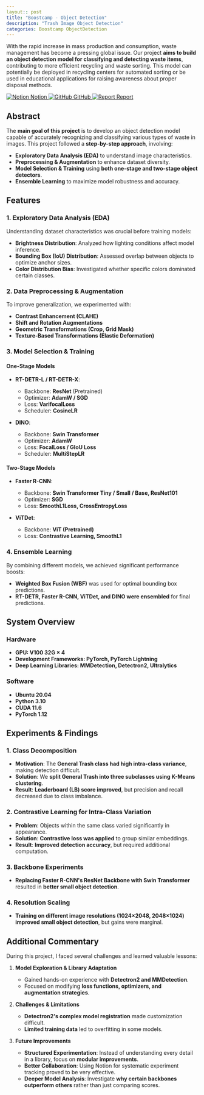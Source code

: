```yaml
---
layout:: post
title: "Boostcamp - Object Detection"
description: "Trash Image Object Detection"
categories: Boostcamp ObjectDetection
---
```


With the rapid increase in mass production and consumption, waste management has become a pressing global issue. Our project **aims to build an object detection model for classifying and detecting waste items**, contributing to more efficient recycling and waste sorting. This model can potentially be deployed in recycling centers for automated sorting or be used in educational applications for raising awareness about proper disposal methods.

<div class="btn-row">
  <a href="https://principled-nation-e2a.notion.site/Project-02-Object-Detection-110921078eca80e3acd1e064c39538eb?pvs=4" target="_blank" class="btn">
    <img src="https://upload.wikimedia.org/wikipedia/commons/e/e9/Notion-logo.svg" alt="Notion" class="btn-icon"> Notion
  </a>
  <a href="https://github.com/boostcampaitech7/level2-objectdetection-cv-01" target="_blank" class="btn">
    <img src="https://github.githubassets.com/images/modules/logos_page/GitHub-Mark.png" alt="GitHub" class="btn-icon"> GitHub
  </a>
  <a href="https://github.com/user-attachments/files/18843605/Object.Detection.pdf" target="_blank" class="btn">
    <img src="https://cdn-icons-png.flaticon.com/256/80/80942.png" alt="Report" class="btn-icon"> Report
  </a>
</div>

## Abstract
The **main goal of this project** is to develop an object detection model capable of accurately recognizing and classifying various types of waste in images. This project followed a **step-by-step approach**, involving:
- **Exploratory Data Analysis (EDA)** to understand image characteristics.
- **Preprocessing & Augmentation** to enhance dataset diversity.
- **Model Selection & Training** using **both one-stage and two-stage object detectors**.
- **Ensemble Learning** to maximize model robustness and accuracy.

## Features

### 1. Exploratory Data Analysis (EDA)
Understanding dataset characteristics was crucial before training models:
- **Brightness Distribution**: Analyzed how lighting conditions affect model inference.
- **Bounding Box (IoU) Distribution**: Assessed overlap between objects to optimize anchor sizes.
- **Color Distribution Bias**: Investigated whether specific colors dominated certain classes.

### 2. Data Preprocessing & Augmentation
To improve generalization, we experimented with:
- **Contrast Enhancement (CLAHE)**
- **Shift and Rotation Augmentations**
- **Geometric Transformations (Crop, Grid Mask)**
- **Texture-Based Transformations (Elastic Deformation)**

### 3. Model Selection & Training

#### **One-Stage Models**
- **RT-DETR-L / RT-DETR-X**:  
  - Backbone: **ResNet** (Pretrained)  
  - Optimizer: **AdamW / SGD**  
  - Loss: **VarifocalLoss**  
  - Scheduler: **CosineLR**

- **DINO**:  
  - Backbone: **Swin Transformer**  
  - Optimizer: **AdamW**  
  - Loss: **FocalLoss / GIoU Loss**  
  - Scheduler: **MultiStepLR**

#### **Two-Stage Models**
- **Faster R-CNN**:  
  - Backbone: **Swin Transformer Tiny / Small / Base, ResNet101**  
  - Optimizer: **SGD**  
  - Loss: **SmoothL1Loss, CrossEntropyLoss**  

- **ViTDet**:  
  - Backbone: **ViT (Pretrained)**  
  - Loss: **Contrastive Learning, SmoothL1**  

### 4. Ensemble Learning
By combining different models, we achieved significant performance boosts:
- **Weighted Box Fusion (WBF)** was used for optimal bounding box predictions.
- **RT-DETR, Faster R-CNN, ViTDet, and DINO were ensembled** for final predictions.

## System Overview
### Hardware
- **GPU: V100 32G × 4**
- **Development Frameworks: PyTorch, PyTorch Lightning**
- **Deep Learning Libraries: MMDetection, Detectron2, Ultralytics**

### Software
- **Ubuntu 20.04**
- **Python 3.10**
- **CUDA 11.6**
- **PyTorch 1.12**

## Experiments & Findings

### 1. **Class Decomposition**
- **Motivation**: The **General Trash class had high intra-class variance**, making detection difficult.
- **Solution**: We **split General Trash into three subclasses using K-Means clustering**.
- **Result**: **Leaderboard (LB) score improved**, but precision and recall decreased due to class imbalance.

### 2. **Contrastive Learning for Intra-Class Variation**
- **Problem**: Objects within the same class varied significantly in appearance.
- **Solution**: **Contrastive loss was applied** to group similar embeddings.
- **Result**: **Improved detection accuracy**, but required additional computation.

### 3. **Backbone Experiments**
- **Replacing Faster R-CNN's ResNet Backbone with Swin Transformer** resulted in **better small object detection**.

### 4. **Resolution Scaling**
- **Training on different image resolutions (1024×2048, 2048×1024) improved small object detection**, but gains were marginal.

## Additional Commentary
During this project, I faced several challenges and learned valuable lessons:
1. **Model Exploration & Library Adaptation**
   - Gained hands-on experience with **Detectron2 and MMDetection**.
   - Focused on modifying **loss functions, optimizers, and augmentation strategies**.

2. **Challenges & Limitations**
   - **Detectron2's complex model registration** made customization difficult.
   - **Limited training data** led to overfitting in some models.

3. **Future Improvements**
   - **Structured Experimentation**: Instead of understanding every detail in a library, focus on **modular improvements**.
   - **Better Collaboration**: Using Notion for systematic experiment tracking proved to be very effective.
   - **Deeper Model Analysis**: Investigate **why certain backbones outperform others** rather than just comparing scores.